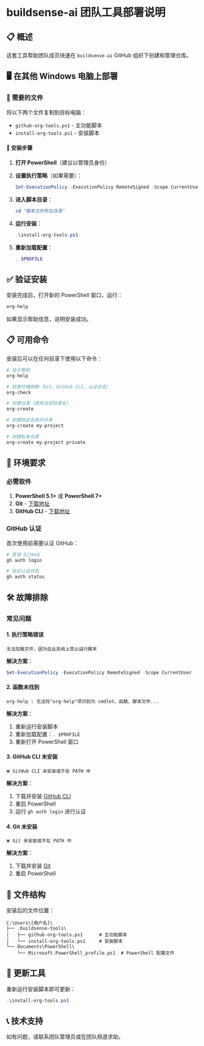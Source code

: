 # buildsense-ai 团队工具部署说明

## 📋 概述

这套工具帮助团队成员快速在 `buildsense-ai` GitHub 组织下创建和管理仓库。

## 🖥️ 在其他 Windows 电脑上部署

### 📁 需要的文件
将以下两个文件复制到目标电脑：
- `github-org-tools.ps1` - 主功能脚本
- `install-org-tools.ps1` - 安装脚本

#### 🚀 安装步骤

1. **打开 PowerShell**（建议以管理员身份）

2. **设置执行策略**（如果需要）：
   ```powershell
   Set-ExecutionPolicy -ExecutionPolicy RemoteSigned -Scope CurrentUser
   ```

3. **进入脚本目录**：
   ```powershell
   cd "脚本文件所在目录"
   ```

4. **运行安装**：
   ```powershell
   .\install-org-tools.ps1
   ```

5. **重新加载配置**：
   ```powershell
   . $PROFILE
   ```

## ✅ 验证安装

安装完成后，打开新的 PowerShell 窗口，运行：

```powershell
org-help
```

如果显示帮助信息，说明安装成功。

## 📋 可用命令

安装后可以在任何目录下使用以下命令：

```powershell
# 显示帮助
org-help

# 检查环境依赖（Git、GitHub CLI、认证状态）
org-check

# 创建仓库（使用当前目录名）
org-create

# 创建指定名称的仓库
org-create my-project

# 创建私有仓库
org-create my-project private
```

## 🔧 环境要求

### 必需软件
1. **PowerShell 5.1+** 或 **PowerShell 7+**
2. **Git** - [下载地址](https://git-scm.com/download/win)
3. **GitHub CLI** - [下载地址](https://cli.github.com/)

### GitHub 认证
首次使用前需要认证 GitHub：

```powershell
# 登录 GitHub
gh auth login

# 验证认证状态
gh auth status
```

## 🛠️ 故障排除

### 常见问题

#### 1. 执行策略错误
```
无法加载文件，因为在此系统上禁止运行脚本
```

**解决方案**：
```powershell
Set-ExecutionPolicy -ExecutionPolicy RemoteSigned -Scope CurrentUser
```

#### 2. 函数未找到
```
org-help : 无法将"org-help"项识别为 cmdlet、函数、脚本文件...
```

**解决方案**：
1. 重新运行安装脚本
2. 重新加载配置：`. $PROFILE`
3. 重新打开 PowerShell 窗口

#### 3. GitHub CLI 未安装
```
❌ GitHub CLI 未安装或不在 PATH 中
```

**解决方案**：
1. 下载并安装 [GitHub CLI](https://cli.github.com/)
2. 重启 PowerShell
3. 运行 `gh auth login` 进行认证

#### 4. Git 未安装
```
❌ Git 未安装或不在 PATH 中
```

**解决方案**：
1. 下载并安装 [Git](https://git-scm.com/download/win)
2. 重启 PowerShell

## 📂 文件结构

安装后的文件位置：

```
C:\Users\[用户名]\
├── .buildsense-tools\
│   ├── github-org-tools.ps1      # 主功能脚本
│   └── install-org-tools.ps1     # 安装脚本
└── Documents\PowerShell\
    └── Microsoft.PowerShell_profile.ps1  # PowerShell 配置文件
```

## 🔄 更新工具

重新运行安装脚本即可更新：

```powershell
.\install-org-tools.ps1
```

## 📞 技术支持

如有问题，请联系团队管理员或在团队频道求助。 